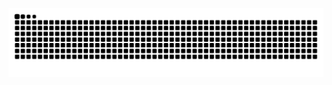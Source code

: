 ![Snake animation](https://github.com/hanglesson/hanglesson/blob/output/github-contribution-grid-snake.svg)
